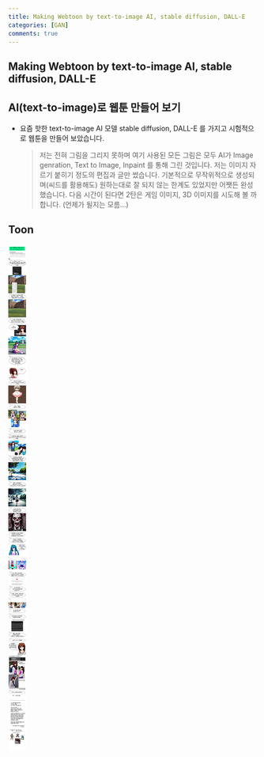 ```yaml
---
title: Making Webtoon by text-to-image AI, stable diffusion, DALL-E  
categories: [GAN]
comments: true
---
```


## Making Webtoon by text-to-image AI, stable diffusion, DALL-E 
## AI(text-to-image)로 웹툰 만들어 보기 

* 요즘 핫한 text-to-image AI 모델 stable diffusion, DALL-E 를 가지고 시험적으로 웹툰을 만들어 보았습니다. </a>
  > 저는 전혀 그림을 그리지 못하며 여기 사용된 모든 그림은 모두 AI가 Image genration, Text to Image, Inpaint 를 통해 그린 것입니다.
  > 저는 이미지 자르기 붙히기 정도의 편집과 글만 썼습니다.
  > 기본적으로 무작위적으로 생성되며(씨드를 활용해도) 원하는대로 잘 되지 않는 한계도 있었지만 어쨋든 완성했습니다. 
  > 다음 시간이 된다면 2탄은 게임 이미지, 3D 이미지를 시도해 볼 까 합니다. (언제가 될지는 모름...)

 ## Toon 
![Toon image](/images/toon-lnw.jpg)


